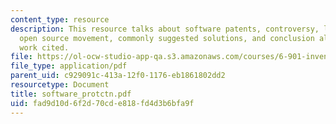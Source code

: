 ```yaml
---
content_type: resource
description: This resource talks about software patents, controversy, landmark cases,
  open source movement, commonly suggested solutions, and conclusion along with the
  work cited.
file: https://ol-ocw-studio-app-qa.s3.amazonaws.com/courses/6-901-inventions-and-patents-fall-2005/fad9d10d6f2d70cde818fd4d3b6bfa9f_software_protctn.pdf
file_type: application/pdf
parent_uid: c929091c-413a-12f0-1176-eb1861802dd2
resourcetype: Document
title: software_protctn.pdf
uid: fad9d10d-6f2d-70cd-e818-fd4d3b6bfa9f
---
```

